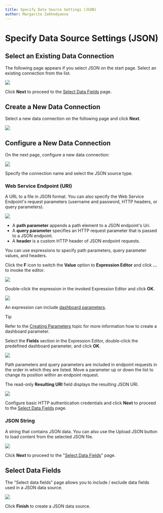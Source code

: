 ```yaml
---
title: Specify Data Source Settings (JSON)
author: Margarita Zakhodyaeva
---
```

# Specify Data Source Settings (JSON)

## Select an Existing Data Connection

The following page appears if you select JSON on the start page. Select an existing connection from the list. 

![](../../../../images/web-dashboard-data-source-wizard-json.png)

Click **Next** to proceed to the [Select Data Fields](#select-data-fields) page.

## Create a New Data Connection

Select a new data connection on the following page and click **Next**.

![](../../../../images/dashboard-data-source-wizard-create-data-connections.png)

## Configure a New Data Connection

On the next page, configure a new data connection:

![](../../../../images/dashboard-data-source-wizard-configure-data-connections.png)

Specify the connection name and select the JSON source type.

### Web Service Endpoint (URI)

A URL to a file in JSON format. You can also specify the Web Service Endpoint's request parameters (username and password, HTTP headers, or query parameters).

![](../../../../images/web-dashboard-json-datasource-parameters.png)

- A **path parameter** appends a path element to a JSON endpoint's Uri.
- A **query parameter** specifies an HTTP request parameter that is passed to a JSON endpoint.
- A **header** is a custom HTTP header of JSON endpoint requests.

You can use expressions to specify path parameters, query parameter values, and headers.

Click the **F** icon  to switch the **Value** option to **Expression Editor** and click **...**  to invoke the editor.

![](../../../../images/web-dashboard-wizard-json-parameters-expression-editor-f-icon.png)

Double-click the expression in the invoked Expression Editor and click **OK**.

![](../../../../images/web-dashboard-wizard-json-parameters-expression-editor.png)

An expression can include [dashboard parameters](../../data-analysis/dashboard-parameters.md). 

> [!Tip]
> Refer to the [Creating Parameters](../../data-analysis/dashboard-parameters/creating-parameters.md) topic for more information how to create a dashboard parameter. 

Select the **Fields** section in the Expression Editor, double-click the predefined dashboard parameter, and click **OK**.

![](../../../../images/web-dashboard-wizard-json-parameters-expression-editor-select-dashboard-parameters.png)

Path parameters and query parameters are included in endpoint requests in the order in which they are listed. Move a parameter up or down the list to change its position within an endpoint request.

The read-only **Resulting URI** field displays the resulting JSON URI.

![](../../../../images/web-dashboard-data-source-wizard-json-resulting-uri.png)

Configure basic HTTP authentication credentials and click **Next** to proceed to the [Select Data Fields](#select-data-fields) page. 

### JSON String

 A string that contains JSON data. You can also use the Upload JSON button to load content from the selected JSON file.

![](../../../../images/web-dashboard-json-datasource-json-string.png)

Click **Next** to proceed to the "[Select Data Fields](#select-data-fields)" page.

## Select Data Fields

The "Select data fields" page allows you to include / exclude data fields used in a JSON data source.

 ![](../../../../images/dashboard-data-source-wizard-select-data-fields.png)

 Click **Finish** to create a JSON data source.
